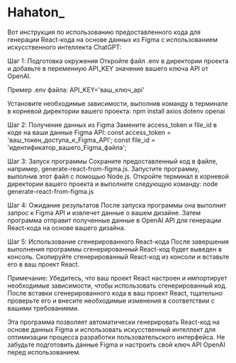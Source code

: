 # Hahaton_
Вот инструкция по использованию предоставленного кода для генерации React-кода на основе данных из Figma с использованием искусственного интеллекта ChatGPT:

Шаг 1: Подготовка окружения
Откройте файл .env в директории проекта и добавьте в переменную API_KEY значение вашего ключа API от OpenAI.

Пример .env файла:
API_KEY='ваш_ключ_api'

Установите необходимые зависимости, выполнив команду в терминале в корневой директории вашего проекта:
npm install axios dotenv openai

Шаг 2: Получение данных из Figma
Замените access_token и file_id в коде на ваши данные Figma API:
const access_token = 'ваш_токен_доступа_к_Figma_API';
const file_id = 'идентификатор_вашего_Figma_файла';

Шаг 3: Запуск программы
Сохраните предоставленный код в файле, например, generate-react-from-figma.js.
Запустите программу, выполнив этот файл с помощью Node.js. Откройте терминал в корневой директории вашего проекта и выполните следующую команду:
node generate-react-from-figma.js

Шаг 4: Ожидание результатов
После запуска программы она выполнит запрос к Figma API и извлечет данные о вашем дизайне.
Затем программа отправит полученные данные в OpenAI API для генерации React-кода на основе вашего дизайна.

Шаг 5: Использование сгенерированного React-кода
После завершения выполнения программы сгенерированный React-код будет выведен в консоль.
Скопируйте сгенерированный React-код из консоли и вставьте его в ваш проект React.

Примечание:
Убедитесь, что ваш проект React настроен и импортирует необходимые зависимости, чтобы использовать сгенерированный код.
После вставки сгенерированного кода в ваш проект React, тщательно проверьте его и внесите необходимые изменения в соответствии с вашими требованиями.

Эта программа позволяет автоматически генерировать React-код на основе данных Figma и использовать искусственный интеллект для оптимизации процесса разработки пользовательского интерфейса. Не забудьте подготовить данные Figma и настроить свой ключ API OpenAI перед использованием.
